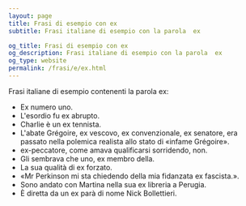 ```yaml
---
layout: page
title: Frasi di esempio con ex 
subtitle: Frasi italiane di esempio con la parola  ex

og_title: Frasi di esempio con ex 
og_description: Frasi italiane di esempio con la parola  ex
og_type: website
permalink: /frasi/e/ex.html
---
```


Frasi italiane di esempio contenenti la parola ex:


- Ex numero uno.
- L'esordio fu ex abrupto.
- Charlie è un ex tennista.
- L'abate Grégoire, ex vescovo, ex convenzionale, ex senatore, era passato nella polemica realista allo stato di «infame Grégoire».
- ex-peccatore, come amava qualificarsi sorridendo, non.
- Gli sembrava che uno, ex membro della.
- La sua qualità di ex forzato.
- «Mr Perkinson mi sta chiedendo della mia fidanzata ex fascista.».
- Sono andato con Martina nella sua ex libreria a Perugia.
- È diretta da un ex parà di nome Nick Bollettieri.
